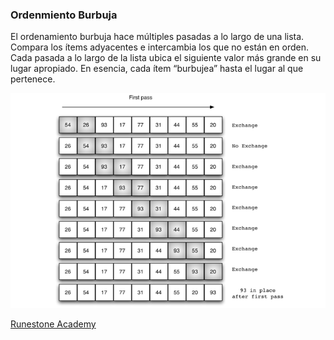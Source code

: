 ### Ordenmiento Burbuja

<p>El ordenamiento burbuja hace múltiples pasadas a lo largo de una lista. Compara los ítems adyacentes e intercambia los que no están en orden. Cada pasada a lo largo de la lista ubica el siguiente valor más grande en su lugar apropiado. En esencia, cada ítem “burbujea” hasta el lugar al que pertenece.</p>

![java](./images/burbuja.png)

[Runestone Academy](https://runestone.academy/runestone/static/pythoned/SortSearch/ElOrdenamientoBurbuja.html)